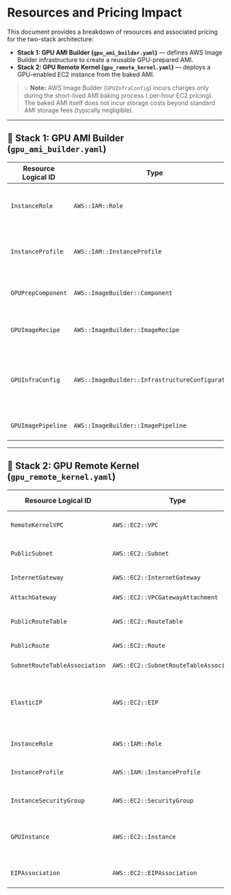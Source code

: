 # Resources and Pricing Impact

This document provides a breakdown of resources and associated pricing for the two-stack architecture:

- **Stack 1: GPU AMI Builder (`gpu_ami_builder.yaml`)** — defines AWS Image Builder infrastructure to create a reusable
  GPU-prepared AMI.
- **Stack 2: GPU Remote Kernel (`gpu_remote_kernel.yaml`)** — deploys a GPU-enabled EC2 instance from the baked AMI.

> 💡 **Note:** AWS Image Builder (`GPUInfraConfig`) incurs charges only during the short-lived AMI baking process (
> per-hour EC2 pricing). The baked AMI itself does not incur storage costs beyond standard AMI storage fees (typically
> negligible).

---

## 🔨 Stack 1: GPU AMI Builder (`gpu_ami_builder.yaml`)

| Resource Logical ID | Type                                             | Purpose                                       | Price Charged                            |
|---------------------|--------------------------------------------------|-----------------------------------------------|------------------------------------------|
| `InstanceRole`      | `AWS::IAM::Role`                                 | IAM role for Image Builder temporary instance | 🆓 Free                                  |
| `InstanceProfile`   | `AWS::IAM::InstanceProfile`                      | Attaches role to Image Builder instance       | 🆓 Free                                  |
| `GPUPrepComponent`  | `AWS::ImageBuilder::Component`                   | Defines install steps for bake                | 🆓 Free                                  |
| `GPUImageRecipe`    | `AWS::ImageBuilder::ImageRecipe`                 | Defines baked AMI structure                   | 🆓 Free                                  |
| `GPUInfraConfig`    | `AWS::ImageBuilder::InfrastructureConfiguration` | EC2 launch infra for bake                     | 💸 EC2 usage billed per-hour during bake |
| `GPUImagePipeline`  | `AWS::ImageBuilder::ImagePipeline`               | Defines bake workflow                         | 🆓 Free                                  |

---

## 🚀 Stack 2: GPU Remote Kernel (`gpu_remote_kernel.yaml`)

| Resource Logical ID           | Type                                    | Purpose                         | Price Charged                                      |
|-------------------------------|-----------------------------------------|---------------------------------|----------------------------------------------------|
| `RemoteKernelVPC`             | `AWS::EC2::VPC`                         | Virtual network for isolation   | 🆓 Free                                            |
| `PublicSubnet`                | `AWS::EC2::Subnet`                      | Subnet for public IP assignment | 🆓 Free                                            |
| `InternetGateway`             | `AWS::EC2::InternetGateway`             | Internet access                 | 🆓 Free                                            |
| `AttachGateway`               | `AWS::EC2::VPCGatewayAttachment`        | IGW attachment                  | 🆓 Free                                            |
| `PublicRouteTable`            | `AWS::EC2::RouteTable`                  | Routing                         | 🆓 Free (first 200 per VPC)                        |
| `PublicRoute`                 | `AWS::EC2::Route`                       | Default route                   | 🆓 Free                                            |
| `SubnetRouteTableAssociation` | `AWS::EC2::SubnetRouteTableAssociation` | Route table association         | 🆓 Free                                            |
| `ElasticIP`                   | `AWS::EC2::EIP`                         | Static public IP                | 🆓 Free while attached; 💸 $0.005/hr if unattached |
| `InstanceRole`                | `AWS::IAM::Role`                        | Runtime instance permissions    | 🆓 Free                                            |
| `InstanceProfile`             | `AWS::IAM::InstanceProfile`             | Attach role to runtime instance | 🆓 Free                                            |
| `InstanceSecurityGroup`       | `AWS::EC2::SecurityGroup`               | SSH ingress control             | 🆓 Free                                            |
| `GPUInstance`                 | `AWS::EC2::Instance`                    | Actual GPU instance             | 💸 ~$0.60/hr for `g4dn.xlarge` (Mumbai)            |
| `EIPAssociation`              | `AWS::EC2::EIPAssociation`              | Associates Elastic IP           | 🆓 Free while associated                           |